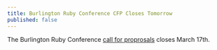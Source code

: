 ```yaml
---
title: Burlington Ruby Conference CFP Closes Tomorrow
published: false
---
```


The Burlington Ruby Conference [call for proprosals][cfp] closes March 17th.

[cfp]: http://cfp.burlingtonrubyconference.com
